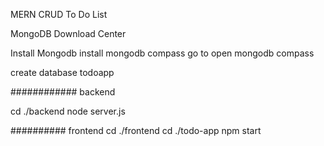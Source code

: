 MERN CRUD To Do List

MongoDB Download Center

Install Mongodb
install mongodb compass
go to
open mongodb compass

create database
todoapp

############
backend

cd ./backend
node server.js

##########
frontend
cd ./frontend
cd ./todo-app
npm start
